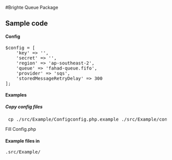 #Brighte Queue Package
## Sample code
#### Config
<pre>
$config = [
    'key' => '',
    'secret' => '',
    'region' => 'ap-southeast-2',
    'queue' => 'fahad-queue.fifo',
    'provider' => 'sqs',
    'storedMessageRetryDelay' => 300
];
</pre>

#### Examples
##### Copy config files 
<pre> cp ./src/Example/Configconfig.php.example ./src/Example/config.php</pre>
Fill Config.php

#### Example files in 
<pre>
.src/Example/
